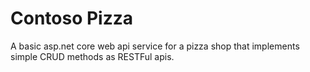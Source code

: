 # Contoso Pizza
A basic asp.net core web api service for a pizza shop that implements simple CRUD methods as RESTFul apis. 
